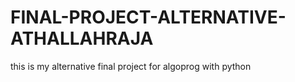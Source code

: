 # FINAL-PROJECT-ALTERNATIVE-ATHALLAHRAJA
this is my alternative final project for algoprog with python

